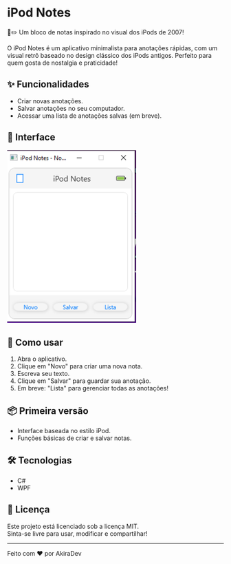 # iPod Notes

🎵✏️ Um bloco de notas inspirado no visual dos iPods de 2007!

O iPod Notes é um aplicativo minimalista para anotações rápidas, com um visual retrô baseado no design clássico dos iPods antigos. Perfeito para quem gosta de nostalgia e praticidade!

## ✨ Funcionalidades
- Criar novas anotações.
- Salvar anotações no seu computador.
- Acessar uma lista de anotações salvas (em breve).

## 📸 Interface
<img src="https://github.com/akiradv/notes/blob/main/src/inicio.png" alt="iPod Notes Screenshot" width="300"/>

## 🚀 Como usar
1. Abra o aplicativo.
2. Clique em "Novo" para criar uma nova nota.
3. Escreva seu texto.
4. Clique em "Salvar" para guardar sua anotação.
5. Em breve: "Lista" para gerenciar todas as anotações!

## 📦 Primeira versão
- Interface baseada no estilo iPod.
- Funções básicas de criar e salvar notas.

## 🛠️ Tecnologias
- C#
- WPF

## 📃 Licença
Este projeto está licenciado sob a licença MIT.  
Sinta-se livre para usar, modificar e compartilhar!

---

Feito com ❤️ por AkiraDev